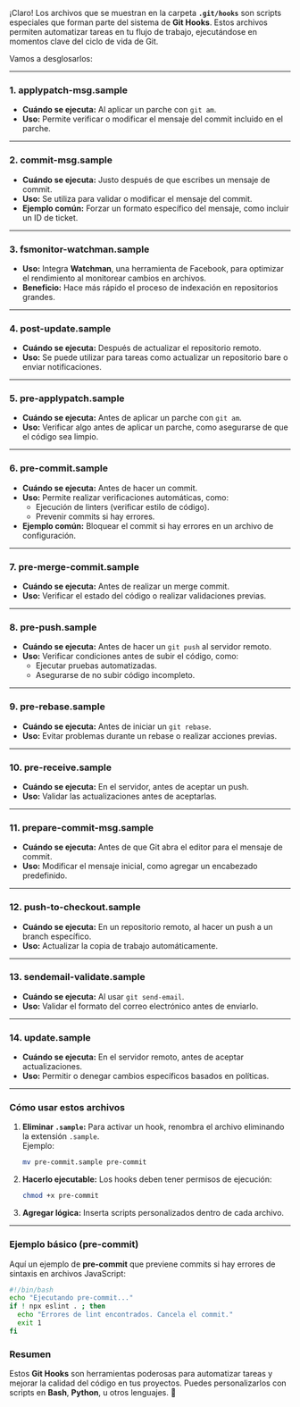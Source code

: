 ¡Claro! Los archivos que se muestran en la carpeta **`.git/hooks`** son scripts especiales que forman parte del sistema de **Git Hooks**. Estos archivos permiten automatizar tareas en tu flujo de trabajo, ejecutándose en momentos clave del ciclo de vida de Git.

Vamos a desglosarlos:

---

### 1. **applypatch-msg.sample**

- **Cuándo se ejecuta:** Al aplicar un parche con `git am`.
- **Uso:** Permite verificar o modificar el mensaje del commit incluido en el parche.

---

### 2. **commit-msg.sample**

- **Cuándo se ejecuta:** Justo después de que escribes un mensaje de commit.
- **Uso:** Se utiliza para validar o modificar el mensaje del commit.
- **Ejemplo común:** Forzar un formato específico del mensaje, como incluir un ID de ticket.

---

### 3. **fsmonitor-watchman.sample**

- **Uso:** Integra **Watchman**, una herramienta de Facebook, para optimizar el rendimiento al monitorear cambios en archivos.
- **Beneficio:** Hace más rápido el proceso de indexación en repositorios grandes.

---

### 4. **post-update.sample**

- **Cuándo se ejecuta:** Después de actualizar el repositorio remoto.
- **Uso:** Se puede utilizar para tareas como actualizar un repositorio bare o enviar notificaciones.

---

### 5. **pre-applypatch.sample**

- **Cuándo se ejecuta:** Antes de aplicar un parche con `git am`.
- **Uso:** Verificar algo antes de aplicar un parche, como asegurarse de que el código sea limpio.

---

### 6. **pre-commit.sample**

- **Cuándo se ejecuta:** Antes de hacer un commit.
- **Uso:** Permite realizar verificaciones automáticas, como:
    - Ejecución de linters (verificar estilo de código).
    - Prevenir commits si hay errores.
- **Ejemplo común:** Bloquear el commit si hay errores en un archivo de configuración.

---

### 7. **pre-merge-commit.sample**

- **Cuándo se ejecuta:** Antes de realizar un merge commit.
- **Uso:** Verificar el estado del código o realizar validaciones previas.

---

### 8. **pre-push.sample**

- **Cuándo se ejecuta:** Antes de hacer un `git push` al servidor remoto.
- **Uso:** Verificar condiciones antes de subir el código, como:
    - Ejecutar pruebas automatizadas.
    - Asegurarse de no subir código incompleto.

---

### 9. **pre-rebase.sample**

- **Cuándo se ejecuta:** Antes de iniciar un `git rebase`.
- **Uso:** Evitar problemas durante un rebase o realizar acciones previas.

---

### 10. **pre-receive.sample**

- **Cuándo se ejecuta:** En el servidor, antes de aceptar un push.
- **Uso:** Validar las actualizaciones antes de aceptarlas.

---

### 11. **prepare-commit-msg.sample**

- **Cuándo se ejecuta:** Antes de que Git abra el editor para el mensaje de commit.
- **Uso:** Modificar el mensaje inicial, como agregar un encabezado predefinido.

---

### 12. **push-to-checkout.sample**

- **Cuándo se ejecuta:** En un repositorio remoto, al hacer un push a un branch específico.
- **Uso:** Actualizar la copia de trabajo automáticamente.

---

### 13. **sendemail-validate.sample**

- **Cuándo se ejecuta:** Al usar `git send-email`.
- **Uso:** Validar el formato del correo electrónico antes de enviarlo.

---

### 14. **update.sample**

- **Cuándo se ejecuta:** En el servidor remoto, antes de aceptar actualizaciones.
- **Uso:** Permitir o denegar cambios específicos basados en políticas.

---

### Cómo usar estos archivos

1. **Eliminar `.sample`:** Para activar un hook, renombra el archivo eliminando la extensión `.sample`.  
    Ejemplo:
    
    ```bash
    mv pre-commit.sample pre-commit
    ```
    
2. **Hacerlo ejecutable:** Los hooks deben tener permisos de ejecución:
    
    ```bash
    chmod +x pre-commit
    ```
    
3. **Agregar lógica:** Inserta scripts personalizados dentro de cada archivo.
    

---

### Ejemplo básico (pre-commit)

Aquí un ejemplo de **pre-commit** que previene commits si hay errores de sintaxis en archivos JavaScript:

```bash
#!/bin/bash
echo "Ejecutando pre-commit..."
if ! npx eslint . ; then
  echo "Errores de lint encontrados. Cancela el commit."
  exit 1
fi
```

### Resumen

Estos **Git Hooks** son herramientas poderosas para automatizar tareas y mejorar la calidad del código en tus proyectos. Puedes personalizarlos con scripts en **Bash**, **Python**, u otros lenguajes. 🚀

